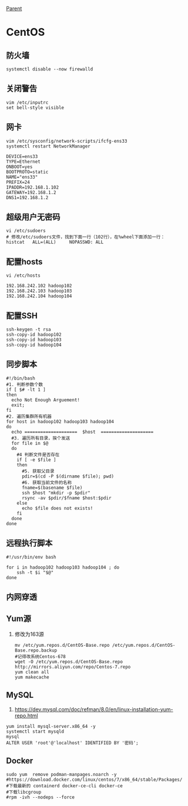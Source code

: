 [Parent](../README.md)

# CentOS

## 防火墙
```shell script
systemctl disable --now firewalld
```

## 关闭警告

```shell script
vim /etc/inputrc
set bell-style visible
```

## 网卡

```shell script
vim /etc/sysconfig/network-scripts/ifcfg-ens33
systemctl restart NetworkManager

DEVICE=ens33
TYPE=Ethernet
ONBOOT=yes
BOOTPROTO=static
NAME="ens33"
PREFIX=24
IPADDR=192.168.1.102
GATEWAY=192.168.1.2
DNS1=192.168.1.2

```

## 超级用户无密码

```shell script
vi /etc/sudoers
# 修改/etc/sudoers文件，找到下面一行（102行），在%wheel下面添加一行：
histcat   ALL=(ALL)     NOPASSWD: ALL
```

## 配置hosts

```shell script
vi /etc/hosts

192.168.242.102 hadoop102
192.168.242.103 hadoop103
192.168.242.104 hadoop104
```

## 配置SSH

```shell script
ssh-keygen -t rsa
ssh-copy-id hadoop102
ssh-copy-id hadoop103
ssh-copy-id hadoop104
```

## 同步脚本

```shell script
#!/bin/bash
#1. 判断参数个数
if [ $# -lt 1 ]
then
  echo Not Enough Arguement!
  exit;
fi
#2. 遍历集群所有机器
for host in hadoop102 hadoop103 hadoop104
do
  echo ====================  $host  ====================
  #3. 遍历所有目录，挨个发送
  for file in $@
  do
    #4 判断文件是否存在
    if [ -e $file ]
    then
      #5. 获取父目录
      pdir=$(cd -P $(dirname $file); pwd)
      #6. 获取当前文件的名称
      fname=$(basename $file)
      ssh $host "mkdir -p $pdir"
      rsync -av $pdir/$fname $host:$pdir
    else
      echo $file does not exists!
    fi
  done
done
```

## 远程执行脚本

```shell script
#!/usr/bin/env bash

for i in hadoop102 hadoop103 hadoop104 ; do
    ssh -t $i "$@"
done

```

## 内网穿透

## Yum源

1. 修改为163源

   ```shell
   mv /etc/yum.repos.d/CentOS-Base.repo /etc/yum.repos.d/CentOS-Base.repo.backup
   #记得改系统Centos-678
   wget -O /etc/yum.repos.d/CentOS-Base.repo http://mirrors.aliyun.com/repo/Centos-7.repo
   yum clean all
   yum makecache
   ```

## MySQL

1. https://dev.mysql.com/doc/refman/8.0/en/linux-installation-yum-repo.html

```
yum install mysql-server.x86_64 -y
systemctl start mysqld
mysql
ALTER USER 'root'@'localhost' IDENTIFIED BY '密码';

```

## Docker

```shell
sudo yum  remove podman-manpages.noarch -y
#https://download.docker.com/linux/centos/7/x86_64/stable/Packages/
#下载最新的 containerd docker-ce-cli docker-ce 
#下载libcgroup
#rpm -ivh --nodeps --force
```

